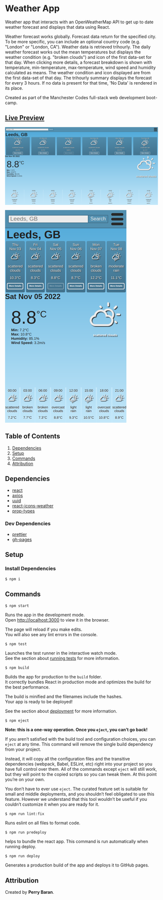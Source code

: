 # Weather App

Weather app that interacts with an OpenWeatherMap API to get up to date weather forecast and displays that data using React.

Weather forecast works globally. Forecast data return for the specified city. To be more specific, you can include an optional country code (e.g. "London" or "London, CA"). Weather data is retrieved trihourly. The daily weather forecast works out the mean temperatures but displays the weather condition (e.g. "broken clouds") and icon of the first data-set for that day. When clicking more details, a forecast breakdown is shown with temperature, min-temperature, max-temperature, wind speed and humidity calculated as means. The weather condition and icon displayed are from the first data-set of that day. The trihourly summary displays the forecast for every 3 hours. If no data is present for that time, 'No Data' is rendered in its place.

Created as part of the Manchester Codes full-stack web development boot-camp.

## [Live Preview](https://perrybaran.github.io/weather-app)

![desktop view](./public/images/weather-desktop.png)

![mobile view](./public/images/weather-mobile.png)

## Table of Contents

1. [Dependencies](#dependencies)
2. [Setup](#setup)
3. [Commands](#commands)
4. [Attribution](#attribution)

## Dependencies

- [react](https://reactjs.org/)
- [axios](https://www.npmjs.com/package/axios)
- [uuid](https://www.npmjs.com/package/uuid)
- [react-icons-weather](https://www.npmjs.com/package/react-icons-weather)
- [prop-types](https://www.npmjs.com/package/prop-types)

### Dev Dependencies

- [prettier](https://prettier.io/docs/en/install.html)
- [gh-pages](https://www.npmjs.com/package/gh-pages)

## Setup

### Install Dependencies

```
$ npm i
```

## Commands

```
$ npm start
```
Runs the app in the development mode.\
Open [http://localhost:3000](http://localhost:3000) to view it in the browser.

The page will reload if you make edits.\
You will also see any lint errors in the console.

```
$ npm test
```
Launches the test runner in the interactive watch mode.\
See the section about [running tests](https://facebook.github.io/create-react-app/docs/running-tests) for more information.

```
$ npm build
```
Builds the app for production to the `build` folder.\
It correctly bundles React in production mode and optimizes the build for the best performance.

The build is minified and the filenames include the hashes.\
Your app is ready to be deployed!

See the section about [deployment](https://facebook.github.io/create-react-app/docs/deployment) for more information.

```
$ npm eject
```
**Note: this is a one-way operation. Once you `eject`, you can’t go back!**

If you aren’t satisfied with the build tool and configuration choices, you can `eject` at any time. This command will remove the single build dependency from your project.

Instead, it will copy all the configuration files and the transitive dependencies (webpack, Babel, ESLint, etc) right into your project so you have full control over them. All of the commands except `eject` will still work, but they will point to the copied scripts so you can tweak them. At this point you’re on your own.

You don’t have to ever use `eject`. The curated feature set is suitable for small and middle deployments, and you shouldn’t feel obligated to use this feature. However we understand that this tool wouldn’t be useful if you couldn’t customize it when you are ready for it.

```
$ npm run lint:fix
```

Runs eslint on all files to format code.

```
$ npm run predeploy
```
helps to bundle the react app.
This command is run automatically when running deploy.

```
$ npm run deploy
```
Generates a production build of the app and deploys it to GitHub pages.


## Attribution

Created by **Perry Baran**.
